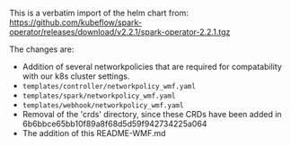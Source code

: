 This is a verbatim import of the helm chart from:
https://github.com/kubeflow/spark-operator/releases/download/v2.2.1/spark-operator-2.2.1.tgz

The changes are:
* Addition of several networkpolicies that are required for compatability with our k8s cluster settings.
 * `templates/controller/networkpolicy_wmf.yaml`
 * `templates/spark/networkpolicy_wmf.yaml`
 * `templates/webhook/networkpolicy_wmf.yaml`
* Removal of the 'crds' directory, since these CRDs have been added in 6b6bbce65bb10f89a8f68d5d59f942734225a064
* The addition of this README-WMF.md